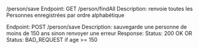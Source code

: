 /person/save
Endpoint: GET /person/findAll
Description: renvoie toutes les Personnes enregistrées par ordre alphabétique

Endpoint: POST /person/save
Description: sauvegarde une personne de moins de 150 ans sinon renvoyer une erreur
Response:
Status: 200 OK
OR 
Status: BAD_REQUEST if age >= 150